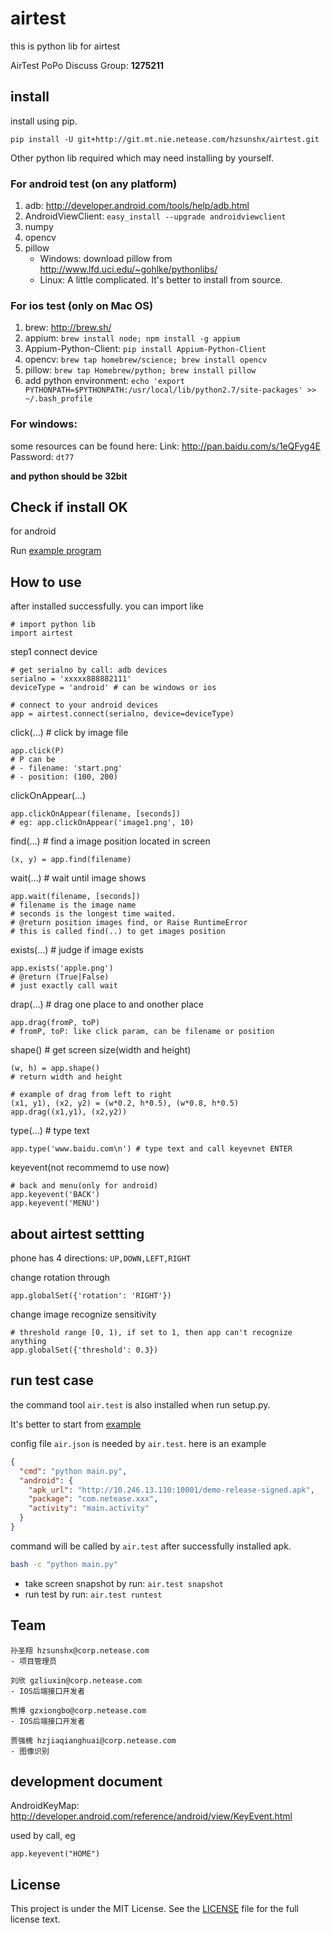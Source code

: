 airtest
=====
this is python lib for airtest

AirTest PoPo Discuss Group: **1275211**

## install
install using pip.
```
pip install -U git+http://git.mt.nie.netease.com/hzsunshx/airtest.git
```

Other python lib required which may need installing by yourself.

### For android test (on any platform)
1. adb: <http://developer.android.com/tools/help/adb.html>
1. AndroidViewClient: `easy_install --upgrade androidviewclient`
1. numpy
1. opencv
1. pillow
    * Windows: download pillow from <http://www.lfd.uci.edu/~gohlke/pythonlibs/>
    * Linux: A little complicated. It's better to install from source.

### For ios test (only on Mac OS)
1. brew: <http://brew.sh/>
1. appium: `brew install node; npm install -g appium`
1. Appium-Python-Client: `pip install Appium-Python-Client`
1. opencv: `brew tap homebrew/science; brew install opencv` 
1. pillow: `brew tap Homebrew/python; brew install pillow`
1. add python environment: `echo 'export PYTHONPATH=$PYTHONPATH:/usr/local/lib/python2.7/site-packages' >> ~/.bash_profile`

### For windows: 
some resources can be found here:
Link: <http://pan.baidu.com/s/1eQFyg4E> Password: `dt77`

**and python should be 32bit**

## Check if install OK
for android

Run [example program](example/flappybird)

## How to use
after installed successfully. you can import like
```
# import python lib
import airtest
```

step1 connect device
```
# get serialno by call: adb devices
serialno = 'xxxxx888882111'
deviceType = 'android' # can be windows or ios

# connect to your android devices
app = airtest.connect(serialno, device=deviceType)
```

click(...) # click by image file
```
app.click(P)
# P can be
# - filename: 'start.png'
# - position: (100, 200)
```

clickOnAppear(...)
```
app.clickOnAppear(filename, [seconds])
# eg: app.clickOnAppear('image1.png', 10)
```

find(...) # find a image position located in screen
```
(x, y) = app.find(filename)
```

wait(...) # wait until image shows
```
app.wait(filename, [seconds])
# filename is the image name
# seconds is the longest time waited.
# @return position images find, or Raise RuntimeError
# this is called find(..) to get images position
```

exists(...) # judge if image exists
```
app.exists('apple.png')
# @return (True|False)
# just exactly call wait
```

drap(...) # drag one place to and onother place
```
app.drag(fromP, toP)
# fromP, toP: like click param, can be filename or position
```

shape() # get screen size(width and height)
```
(w, h) = app.shape()
# return width and height
```

```
# example of drag from left to right
(x1, y1), (x2, y2) = (w*0.2, h*0.5), (w*0.8, h*0.5)
app.drag((x1,y1), (x2,y2))
```

type(...) # type text
```
app.type('www.baidu.com\n') # type text and call keyevnet ENTER
```

keyevent(not recommemd to use now)
```
# back and menu(only for android)
app.keyevent('BACK')
app.keyevent('MENU')
```

## about airtest settting
phone has 4 directions: `UP,DOWN,LEFT,RIGHT`

change rotation through
```
app.globalSet({'rotation': 'RIGHT'})
```

change image recognize sensitivity
```
# threshold range [0, 1), if set to 1, then app can't recognize anything
app.globalSet({'threshold': 0.3}) 
```

## run test case
the command tool `air.test` is also installed when run setup.py.

It's better to start from [example](example)

config file `air.json` is needed by `air.test`. here is an example
```json
{
  "cmd": "python main.py",
  "android": {
    "apk_url": "http://10.246.13.110:10001/demo-release-signed.apk",
    "package": "com.netease.xxx",
    "activity": "main.activity"
  }
}
```

command will be called by `air.test` after successfully installed apk.
```sh
bash -c "python main.py"
```

* take screen snapshot by run: `air.test snapshot`
* run test by run: `air.test runtest`

## Team

	孙圣翔 hzsunshx@corp.netease.com
	- 项目管理员
	
	刘欣 gzliuxin@corp.netease.com
	- IOS后端接口开发者

	熊博 gzxiongbo@corp.netease.com
	- IOS后端接口开发者

	贾强槐 hzjiaqianghuai@corp.netease.com
	- 图像识别

## development document
AndroidKeyMap: <http://developer.android.com/reference/android/view/KeyEvent.html>

used by call, eg
```
app.keyevent("HOME")
```

## License
This project is under the MIT License. See the [LICENSE](LICENSE) file for the full license text.

